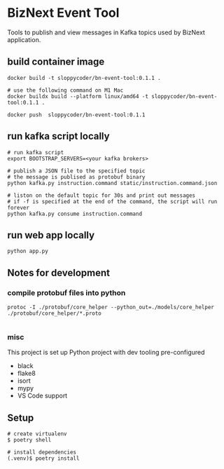 # BizNext Event Tool
Tools to publish and view messages in Kafka topics used by BizNext application.

## build container image
```
docker build -t sloppycoder/bn-event-tool:0.1.1 .

# use the following command on M1 Mac
docker buildx build --platform linux/amd64 -t sloppycoder/bn-event-tool:0.1.1 .

docker push  sloppycoder/bn-event-tool:0.1.1
```

## run kafka script locally
```
# run kafka script
export BOOTSTRAP_SERVERS=<your kafka brokers>

# publish a JSON file to the specified topic
# the message is publised as protobuf binary
python kafka.py instruction.command static/instruction.command.json

# liston on the default topic for 30s and print out messages
# if -f is specified at the end of the command, the script will run forever
python kafka.py consume instruction.command 

```

## run web app locally
```
python app.py

```

## Notes for development
### compile protobuf files into python
```
protoc -I ./protobuf/core_helper --python_out=./models/core_helper ./protobuf/core_helper/*.proto


```

### misc

This project is set up Python project with dev tooling pre-configured

* black
* flake8
* isort
* mypy
* VS Code support

## Setup
```
# create virtualenv
$ poetry shell

# install dependencies
(.venv)$ poetry install

```
